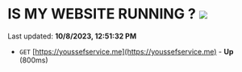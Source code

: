 # IS MY WEBSITE RUNNING ? [![](https://img.shields.io/static/v1?label=Sponsor&message=%E2%9D%A4&logo=GitHub&color=%23fe8e86)](https://github.com/sponsors/<username>)

Last updated: **10/8/2023, 12:51:32 PM**

- `GET` [https://youssefservice.me](https://youssefservice.me) - **Up** (800ms)
